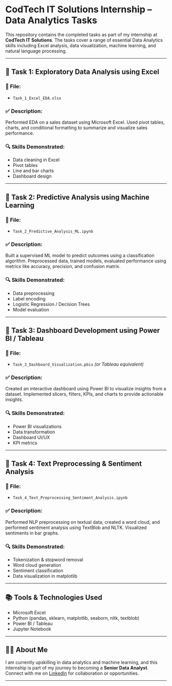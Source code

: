 # CodTech IT Solutions Internship – Data Analytics Tasks

This repository contains the completed tasks as part of my internship at **CodTech IT Solutions**. The tasks cover a range of essential Data Analytics skills including Excel analysis, data visualization, machine learning, and natural language processing.

---

## 📌 Task 1: Exploratory Data Analysis using Excel

### 📁 File:
- `Task_1_Excel_EDA.xlsx`

### ✅ Description:
Performed EDA on a sales dataset using Microsoft Excel. Used pivot tables, charts, and conditional formatting to summarize and visualize sales performance.

### 🔍 Skills Demonstrated:
- Data cleaning in Excel
- Pivot tables
- Line and bar charts
- Dashboard design

---

## 📌 Task 2: Predictive Analysis using Machine Learning

### 📁 File:
- `Task_2_Predictive_Analysis_ML.ipynb`

### ✅ Description:
Built a supervised ML model to predict outcomes using a classification algorithm. Preprocessed data, trained models, evaluated performance using metrics like accuracy, precision, and confusion matrix.

### 🔍 Skills Demonstrated:
- Data preprocessing
- Label encoding
- Logistic Regression / Decision Trees
- Model evaluation

---

## 📌 Task 3: Dashboard Development using Power BI / Tableau

### 📁 File:
- `Task_3_Dashboard_Visualization.pbix` *(or Tableau equivalent)*

### ✅ Description:
Created an interactive dashboard using Power BI to visualize insights from a dataset. Implemented slicers, filters, KPIs, and charts to provide actionable insights.

### 🔍 Skills Demonstrated:
- Power BI visualizations
- Data transformation
- Dashboard UI/UX
- KPI metrics

---

## 📌 Task 4: Text Preprocessing & Sentiment Analysis

### 📁 File:
- `Task_4_Text_Preprocessing_Sentiment_Analysis.ipynb`

### ✅ Description:
Performed NLP preprocessing on textual data, created a word cloud, and performed sentiment analysis using TextBlob and NLTK. Visualized sentiments in bar graphs.

### 🔍 Skills Demonstrated:
- Tokenization & stopword removal
- Word cloud generation
- Sentiment classification
- Data visualization in matplotlib

---

## 📚 Tools & Technologies Used
- Microsoft Excel
- Python (pandas, sklearn, matplotlib, seaborn, nltk, textblob)
- Power BI / Tableau
- Jupyter Notebook

---

## 🙋‍♂️ About Me
I am currently upskilling in data analytics and machine learning, and this internship is part of my journey to becoming a **Senior Data Analyst**. Connect with me on [LinkedIn](#) for collaboration or opportunities.

---

